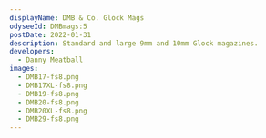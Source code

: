 ```yaml
---
displayName: DMB & Co. Glock Mags
odyseeId: DMBmags:5
postDate: 2022-01-31
description: Standard and large 9mm and 10mm Glock magazines.
developers:
  - Danny Meatball
images:
  - DMB17-fs8.png
  - DMB17XL-fs8.png
  - DMB19-fs8.png
  - DMB20-fs8.png
  - DMB20XL-fs8.png
  - DMB29-fs8.png
---
```

